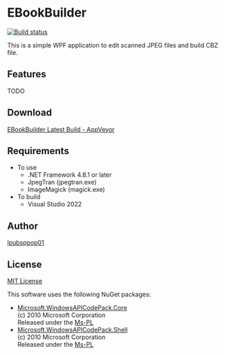 # EBookBuilder

[![Build status](https://ci.appveyor.com/api/projects/status/2p9wow6m2lkyh0nl?svg=true)](https://ci.appveyor.com/project/lpubsppop01/ebookbuilder)

This is a simple WPF application to edit scanned JPEG files and build CBZ file.

## Features
TODO

## Download
[EBookBuilder Latest Build - AppVeyor](https://ci.appveyor.com/api/projects/lpubsppop01/ebookbuilder/artifacts/lpubsppop01.EBookBuilder_Publish_Any_CPU.zip)

## Requirements
- To use
    - .NET Framework 4.8.1 or later
    - JpegTran (jpegtran.exe)
    - ImageMagick (magick.exe)
- To build
    - Visual Studio 2022

## Author
[lpubsppop01](https://github.com/lpubsppop01)

## License
[MIT License](https://github.com/lpubsppop01/EBookBuilder/raw/master/LICENSE.txt)

This software uses the following NuGet packages:
* [Microsoft.WindowsAPICodePack.Core](https://www.nuget.org/packages/Microsoft.WindowsAPICodePack-Core/)  
  (c) 2010 Microsoft Corporation  
  Released under the [Ms-PL](http://web.archive.org/web/20101226004522/http://code.msdn.microsoft.com/WindowsAPICodePack)
* [Microsoft.WindowsAPICodePack.Shell](https://www.nuget.org/packages/Microsoft.WindowsAPICodePack-Shell/)  
  (c) 2010 Microsoft Corporation  
  Released under the [Ms-PL](http://web.archive.org/web/20101226004522/http://code.msdn.microsoft.com/WindowsAPICodePack)
